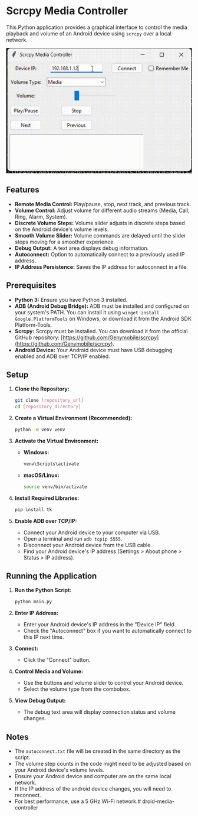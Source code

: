 # Scrcpy Media Controller

This Python application provides a graphical interface to control the media playback and volume of an Android device using `scrcpy` over a local network.

![demo](assets/controllerdemo.gif)

## Features

* **Remote Media Control:** Play/pause, stop, next track, and previous track.
* **Volume Control:** Adjust volume for different audio streams (Media, Call, Ring, Alarm, System).
* **Discrete Volume Steps:** Volume slider adjusts in discrete steps based on the Android device's volume levels.
* **Smooth Volume Slider:** Volume commands are delayed until the slider stops moving for a smoother experience.
* **Debug Output:** A text area displays debug information.
* **Autoconnect:** Option to automatically connect to a previously used IP address.
* **IP Address Persistence:** Saves the IP address for autoconnect in a file.


## Prerequisites

* **Python 3:** Ensure you have Python 3 installed.
* **ADB (Android Debug Bridge):** ADB must be installed and configured on your system's PATH. You can install it using `winget install Google.PlatformTools` on Windows, or download it from the Android SDK Platform-Tools.
* **Scrcpy:** Scrcpy must be installed. You can download it from the official GitHub repository: [https://github.com/Genymobile/scrcpy](https://github.com/Genymobile/scrcpy).
* **Android Device:** Your Android device must have USB debugging enabled and ADB over TCP/IP enabled.

## Setup

1.  **Clone the Repository:**
    ```bash
    git clone [repository_url]
    cd [repository_directory]
    ```

2.  **Create a Virtual Environment (Recommended):**
    ```bash
    python -m venv venv
    ```

3.  **Activate the Virtual Environment:**
    * **Windows:**
        ```bash
        venv\Scripts\activate
        ```
    * **macOS/Linux:**
        ```bash
        source venv/bin/activate
        ```

4.  **Install Required Libraries:**
    ```bash
    pip install tk
    ```

5.  **Enable ADB over TCP/IP:**
    * Connect your Android device to your computer via USB.
    * Open a terminal and run `adb tcpip 5555`.
    * Disconnect your Android device from the USB cable.
    * Find your Android device's IP address (Settings > About phone > Status > IP address).

## Running the Application

1.  **Run the Python Script:**
    ```bash
    python main.py
    ```

2.  **Enter IP Address:**
    * Enter your Android device's IP address in the "Device IP" field.
    * Check the "Autoconnect" box if you want to automatically connect to this IP next time.

3.  **Connect:**
    * Click the "Connect" button.

4.  **Control Media and Volume:**
    * Use the buttons and volume slider to control your Android device.
    * Select the volume type from the combobox.

5.  **View Debug Output:**
    * The debug text area will display connection status and volume changes.

## Notes

* The `autoconnect.txt` file will be created in the same directory as the script.
* The volume step counts in the code might need to be adjusted based on your Android device's volume levels.
* Ensure your Android device and computer are on the same local network.
* If the IP address of the android device changes, you will need to reconnect.
* For best performance, use a 5 GHz Wi-Fi network.# droid-media-controller
